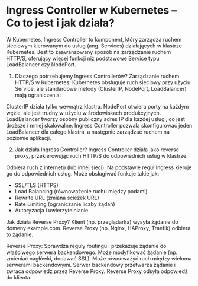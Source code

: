 # Ingress Controller w Kubernetes – Co to jest i jak działa?
W Kubernetes, Ingress Controller to komponent, który zarządza ruchem sieciowym kierowanym do usług (ang. Services) działających w klastrze Kubernetes. Jest to zaawansowany sposób na zarządzanie ruchem HTTP/S, oferujący więcej funkcji niż podstawowe Service typu LoadBalancer czy NodePort.

1. Dlaczego potrzebujemy Ingress Controllerów?
Zarządzanie ruchem HTTP/S w Kubernetes: Kubernetes obsługuje ruch sieciowy przy użyciu Service, ale standardowe metody (ClusterIP, NodePort, LoadBalancer) mają ograniczenia:

ClusterIP działa tylko wewnątrz klastra.
NodePort otwiera porty na każdym węźle, ale jest trudny w użyciu w środowiskach produkcyjnych.
LoadBalancer tworzy osobny publiczny adres IP dla każdej usługi, co jest droższe i mniej skalowalne.
Ingress Controller pozwala skonfigurować jeden LoadBalancer dla całego klastra, a następnie zarządzać ruchem na poziomie aplikacji.

2. Jak działa Ingress Controller?
Ingress Controller działa jako reverse proxy, przekierowując ruch HTTP/S do odpowiednich usług w klastrze.

Odbiera ruch z internetu (lub innej sieci).
Na podstawie reguł Ingress kieruje go do odpowiednich usług.
Może obsługiwać funkcje takie jak:
* SSL/TLS (HTTPS)
* Load Balancing (równoważenie ruchu między podami)
* Rewrite URL (zmiana ścieżek URL)
* Rate Limiting (ograniczanie liczby żądań)
* Autoryzacja i uwierzytelnianie


Jak działa Reverse Proxy?
Klient (np. przeglądarka) wysyła żądanie do domeny example.com.
Reverse Proxy (np. Nginx, HAProxy, Traefik) odbiera to żądanie.

Reverse Proxy:
Sprawdza reguły routingu i przekazuje żądanie do właściwego serwera backendowego.
Może modyfikować żądanie (np. zmieniać nagłówki, dodawać SSL).
Może równoważyć ruch między wieloma serwerami backendowymi.
Serwer backendowy przetwarza żądanie i zwraca odpowiedź przez Reverse Proxy.
Reverse Proxy odsyła odpowiedź do klienta.
